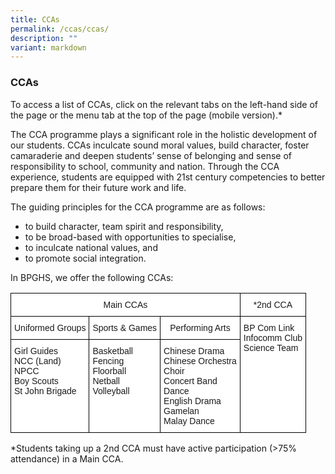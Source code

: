 ```yaml
---
title: CCAs
permalink: /ccas/ccas/
description: ""
variant: markdown
---
```

### CCAs

To access a list of CCAs, click on the relevant tabs on the left-hand side of the page or the menu tab at the top of the page (mobile version).*

The CCA programme plays a significant role in the holistic development of our students. CCAs inculcate sound moral values, build character, foster camaraderie and deepen students’ sense of belonging and sense of responsibility to school, community and nation. Through the CCA experience, students are equipped with 21st&nbsp;century competencies to better prepare them for their future work and life.

  

The guiding principles for the CCA programme are as follows:

*   to build character, team spirit and responsibility,
*   to be broad-based with opportunities to specialise,
*   to inculcate national values, and
*   to promote social integration.


In BPGHS, we offer the following CCAs:

<table style="border-collapse:collapse;border-spacing:0" class="tg"><thead><tr><th style="background-color:#FFF;border-color:black;border-style:solid;border-width:1px;font-family:Arial, sans-serif;font-size:14px;font-weight:normal;overflow:hidden;padding:10px 5px;text-align:center;vertical-align:top;word-break:normal" colspan="3">Main CCAs</th><th style="background-color:#FFF;border-color:black;border-style:solid;border-width:1px;font-family:Arial, sans-serif;font-size:14px;font-weight:normal;overflow:hidden;padding:10px 5px;text-align:center;vertical-align:top;word-break:normal">*2nd CCA</th></tr></thead><tbody><tr><td style="background-color:#FFF;border-color:black;border-style:solid;border-width:1px;font-family:Arial, sans-serif;font-size:14px;overflow:hidden;padding:10px 5px;text-align:center;vertical-align:top;word-break:normal">Uniformed Groups</td><td style="background-color:#FFF;border-color:black;border-style:solid;border-width:1px;font-family:Arial, sans-serif;font-size:14px;overflow:hidden;padding:10px 5px;text-align:center;vertical-align:top;word-break:normal">Sports &amp; Games</td><td style="background-color:#FFF;border-color:black;border-style:solid;border-width:1px;font-family:Arial, sans-serif;font-size:14px;overflow:hidden;padding:10px 5px;text-align:center;vertical-align:top;word-break:normal">Performing Arts</td><td style="background-color:#FFF;border-color:black;border-style:solid;border-width:1px;font-family:Arial, sans-serif;font-size:14px;overflow:hidden;padding:10px 5px;text-align:left;vertical-align:top;word-break:normal" rowspan="2">BP Com Link<br>Infocomm Club<br>Science Team</td></tr><tr><td style="background-color:#FFF;border-color:black;border-style:solid;border-width:1px;font-family:Arial, sans-serif;font-size:14px;overflow:hidden;padding:10px 5px;text-align:left;vertical-align:top;word-break:normal">Girl Guides<br>NCC (Land)<br>NPCC<br>Boy Scouts<br>St John Brigade</td><td style="background-color:#FFF;border-color:black;border-style:solid;border-width:1px;font-family:Arial, sans-serif;font-size:14px;overflow:hidden;padding:10px 5px;text-align:left;vertical-align:top;word-break:normal">Basketball<br>Fencing<br>Floorball<br>Netball<br>Volleyball</td><td style="background-color:#FFF;border-color:black;border-style:solid;border-width:1px;font-family:Arial, sans-serif;font-size:14px;overflow:hidden;padding:10px 5px;text-align:left;vertical-align:top;word-break:normal">Chinese Drama<br>Chinese Orchestra<br>Choir<br>Concert Band<br>Dance<br>English Drama<br>Gamelan<br>Malay Dance</td></tr></tbody></table>
*Students taking up a 2nd CCA must have active participation (&gt;75% attendance) in a Main CCA.